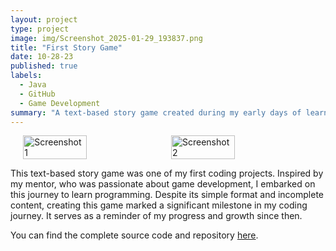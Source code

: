 ```yaml
---
layout: project
type: project
image: img/Screenshot_2025-01-29_193837.png
title: "First Story Game"
date: 10-28-23
published: true
labels:
  - Java
  - GitHub
  - Game Development
summary: "A text-based story game created during my early days of learning to code."
---
```


<div style="display: flex; justify-content: center; gap: 10px;">
  <img src="img/Screenshot_2025-01-29_193837.png" style="width: 45%; height: auto;" alt="Screenshot 1">
  <img src="img/Screenshot_2025-01-29_192915.png" style="width: 45%; height: auto;" alt="Screenshot 2">
</div>

This text-based story game was one of my first coding projects. Inspired by my mentor, who was passionate about game development, I embarked on this journey to learn programming. Despite its simple format and incomplete content, creating this game marked a significant milestone in my coding journey. It serves as a reminder of my progress and growth since then.

You can find the complete source code and repository [here](https://github.com/rainemendoza/story-game).
